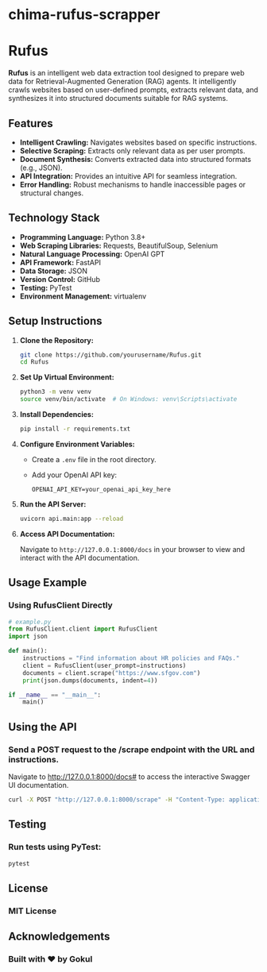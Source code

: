 # chima-rufus-scrapper

# Rufus

**Rufus** is an intelligent web data extraction tool designed to prepare web data for Retrieval-Augmented Generation (RAG) agents. It intelligently crawls websites based on user-defined prompts, extracts relevant data, and synthesizes it into structured documents suitable for RAG systems.

## Features

- **Intelligent Crawling:** Navigates websites based on specific instructions.
- **Selective Scraping:** Extracts only relevant data as per user prompts.
- **Document Synthesis:** Converts extracted data into structured formats (e.g., JSON).
- **API Integration:** Provides an intuitive API for seamless integration.
- **Error Handling:** Robust mechanisms to handle inaccessible pages or structural changes.

## Technology Stack

- **Programming Language:** Python 3.8+
- **Web Scraping Libraries:** Requests, BeautifulSoup, Selenium
- **Natural Language Processing:** OpenAI GPT
- **API Framework:** FastAPI
- **Data Storage:** JSON
- **Version Control:** GitHub
- **Testing:** PyTest
- **Environment Management:** virtualenv

## Setup Instructions

1. **Clone the Repository:**

    ```bash
    git clone https://github.com/yourusername/Rufus.git
    cd Rufus
    ```

2. **Set Up Virtual Environment:**

    ```bash
    python3 -m venv venv
    source venv/bin/activate  # On Windows: venv\Scripts\activate
    ```

3. **Install Dependencies:**

    ```bash
    pip install -r requirements.txt
    ```

4. **Configure Environment Variables:**

    - Create a `.env` file in the root directory.
    - Add your OpenAI API key:

      ```plaintext
      OPENAI_API_KEY=your_openai_api_key_here
      ```

5. **Run the API Server:**

    ```bash
    uvicorn api.main:app --reload
    ```

6. **Access API Documentation:**

    Navigate to `http://127.0.0.1:8000/docs` in your browser to view and interact with the API documentation.

## Usage Example

### Using RufusClient Directly

```python
# example.py
from RufusClient.client import RufusClient
import json

def main():
    instructions = "Find information about HR policies and FAQs."
    client = RufusClient(user_prompt=instructions)
    documents = client.scrape("https://www.sfgov.com")
    print(json.dumps(documents, indent=4))

if __name__ == "__main__":
    main()
```


## Using the API
### Send a POST request to the /scrape endpoint with the URL and instructions.

Navigate to http://127.0.0.1:8000/docs# to access the interactive Swagger UI documentation.


```bash
curl -X POST "http://127.0.0.1:8000/scrape" -H "Content-Type: application/json" -d {  'url": "https://datascience.virginia.edu/news/how-much-do-data-scientists-need-know-about-statistics","instructions": "Find out key terms in data science"}'
```


## Testing
### Run tests using PyTest:

```bash
pytest
```

## License
### MIT License

## Acknowledgements
### Built with ❤️ by Gokul